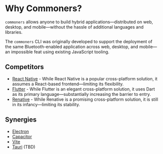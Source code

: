 # Why Commoners?

`commoners` allows anyone to build hybrid applications—distributed on web, desktop, and mobile—without the hassle of additional languages and libraries.

The `commoners` CLI was originally developed to support the deployment of the same Bluetooth-enabled application across web, desktop, and mobile—an impossible feat using existing JavaScript tooling.

## Competitors
- [React Native](https://reactnative.dev) - While React Native is a popular cross-platform solution, it assumes a React-based frontend—limiting its flexibility.
- [Flutter](https://flutter.dev) - While Flutter is an elegant cross-platform solution, it uses Dart as its primary language—substantially increasing the barrier to entry.
- [Renative](https://renative.org) - While Renative is a promising cross-platform solution, it is still in its infancy—limiting its stability.

## Synergies
- [Electron](https://www.electronjs.org)
- [Capacitor](https://capacitorjs.com)
- [Vite](https://vitejs.dev)
- [Tauri](https://tauri.app) (TBD)

